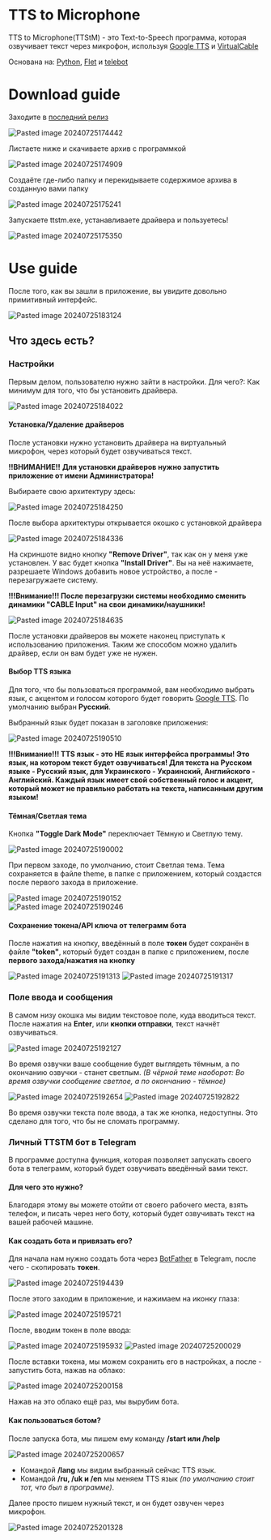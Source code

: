 # TTS to Microphone
TTS to Microphone(TTStM) - это Text-to-Speech программа, которая озвучивает текст через микрофон, используя [Google TTS](https://pypi.org/project/gTTS/) и [VirtualCable](https://vb-audio.com/Cable/)

Основана на: [Python](https://www.python.org/), [Flet](https://flet.dev/) и [telebot](https://pypi.org/project/pyTelegramBotAPI/)

# Download guide
Заходите в [последний релиз](https://github.com/kamigearx12/TTS-to-Microphone/releases/tag/release)

![Pasted image 20240725174442](https://github.com/user-attachments/assets/43be660e-c419-4878-9ee2-dd442ffbd19e)

Листаете ниже и скачиваете архив с программкой

![Pasted image 20240725174909](https://github.com/user-attachments/assets/f8bbde11-3242-4b87-bad4-e5c06d300353)

Создаёте где-либо папку и перекидываете содержимое архива в созданную вами папку

![Pasted image 20240725175241](https://github.com/user-attachments/assets/475f606e-a7b6-4b2a-bdef-79086d44496c)

Запускаете ttstm.exe, устанавливаете драйвера и пользуетесь!

![Pasted image 20240725175350](https://github.com/user-attachments/assets/be91ee04-7b64-4215-8c57-59220b37c06c)

# Use guide
После того, как вы зашли в приложение, вы увидите довольно примитивный интерфейс.

![Pasted image 20240725183124](https://github.com/user-attachments/assets/d661f75b-23f9-4b2f-a639-04181ce695f6)

## Что здесь есть?
### Настройки
Первым делом, пользователю нужно зайти в настройки. Для чего?: Как минимум для того, что бы установить драйвера.

![Pasted image 20240725184022](https://github.com/user-attachments/assets/dcc6ec94-da63-46ad-9451-4682e499c28b)

#### Установка/Удаление драйверов
После установки нужно установить драйвера на виртуальный микрофон, через который будет озвучиваться текст.

**!!ВНИМАНИЕ!!**
**Для установки драйверов нужно запустить приложение от имени Администратора!**

Выбираете свою архитектуру здесь:

![Pasted image 20240725184250](https://github.com/user-attachments/assets/81e69b67-b302-4e5f-8084-fb62347ac9c1)

После выбора архитектуры открывается окошко с установкой драйвера

![Pasted image 20240725184336](https://github.com/user-attachments/assets/49cdd5bf-16fb-4247-9c06-ef8f7f74eb96)

На скриншоте видно кнопку **"Remove Driver"**, так как он у меня уже установлен. У вас будет кнопка **"Install Driver"**. Вы на неё нажимаете, разрешаете Windows добавить новое устройство, а после - перезагружаете систему.

**!!!Внимание!!!
После перезагрузки системы необходимо сменить динамики "CABLE Input" на свои динамики/наушники!**

![Pasted image 20240725184635](https://github.com/user-attachments/assets/f91d150b-e312-4c07-84d8-e8f5bc33864a)

После установки драйверов вы можете наконец приступать к использованию приложения. Таким же способом можно удалить драйвер, если он вам будет уже не нужен.

#### Выбор TTS языка
Для того, что бы пользоваться программой, вам необходимо выбрать язык, с акцентом и голосом которого будет говорить [Google TTS](https://pypi.org/project/gTTS/). По умолчанию выбран **Русский**.

Выбранный язык будет показан в заголовке приложения:

![Pasted image 20240725190510](https://github.com/user-attachments/assets/f40e5a44-7d7f-4f7f-a540-00ac04a96c64)

**!!!Внимание!!!
TTS язык - это НЕ язык интерфейса программы! Это язык, на котором текст будет озвучиваться! Для текста на Русском языке - Русский язык, для Украинского - Украинский, Английского - Английский. Каждый язык имеет свой собственный голос и акцент, который может не правильно работать на текста, написанным другим языком!**

#### Тёмная/Светлая тема
Кнопка **"Toggle Dark Mode"** переключает Тёмную и Светлую тему.

![Pasted image 20240725190002](https://github.com/user-attachments/assets/90ceca23-9e40-4c19-94b3-6487857d845e)


При первом заходе, по умолчанию, стоит Светлая тема. Тема сохраняется в файле theme, в папке с приложением, который создастся после первого захода в приложение.

![Pasted image 20240725190152](https://github.com/user-attachments/assets/61fc0b0a-2677-46e0-bbd1-905b50384449)\
![Pasted image 20240725190246](https://github.com/user-attachments/assets/2b5ce428-4379-40a4-a5a9-53aa981983ae)

#### Сохранение  **токена/API ключа**  от телеграмм бота
После нажатия на кнопку, введённый в поле **токен** будет сохранён в файле **"token"**, который будет создан в папке с приложением, после **первого захода/нажатия на кнопку**

![Pasted image 20240725191313](https://github.com/user-attachments/assets/6bfb5ebd-e24f-4b4e-9675-0206eec71d56)
![Pasted image 20240725191317](https://github.com/user-attachments/assets/bbd5a335-b079-4fea-a1f0-916e8a6c660b)

### Поле ввода и сообщения
В самом низу окошка мы видим текстовое поле, куда вводиться текст. После нажатия на **Enter**, или **кнопки отправки**, текст начнёт озвучиваться.

![Pasted image 20240725192127](https://github.com/user-attachments/assets/65e14d4b-83f8-4b7c-9724-bf17b31ad729)

Во время озвучки ваше сообщение будет выглядеть тёмным, а по окончанию озвучки - станет светлым. *(В чёрной теме наоборот: Во время озвучки сообщение светлое, а по окончанию - тёмное)*

![Pasted image 20240725192654](https://github.com/user-attachments/assets/26ccf4d6-0a25-4c9e-9973-fac4a6421444)
![Pasted image 20240725192822](https://github.com/user-attachments/assets/84b299e3-9250-4a4c-aec1-027346296622)

Во время озвучки текста поле ввода, а так же кнопка, недоступны. Это сделано для того, что бы не сломать программу.

### Личный TTSTM бот в Telegram
В программе доступна функция, которая позволяет запускать своего бота в телеграмм, который будет озвучивать введённый вами текст.

#### Для чего это нужно?
Благодаря этому вы можете отойти от своего рабочего места, взять телефон, и писать через него боту, который будет озвучивать текст на вашей рабочей машине.

#### Как создать бота и привязать его?
Для начала нам нужно создать бота через [BotFather](https://t.me/BotFather) в Telegram, после чего - скопировать **токен**.

![Pasted image 20240725194439](https://github.com/user-attachments/assets/d1938029-240f-4075-bcdd-98c381d6e3b0)

После этого заходим в приложение, и нажимаем на иконку глаза:

![Pasted image 20240725195721](https://github.com/user-attachments/assets/76db52c1-d21b-47fa-a9ae-e69be0b42e74)

После, вводим токен в поле ввода:

![Pasted image 20240725195932](https://github.com/user-attachments/assets/57b89a1d-9732-4252-83b1-d07f4bea453a)
![Pasted image 20240725200029](https://github.com/user-attachments/assets/30be6bf9-64ad-4dab-a46d-06f375efaf3d)

После вставки токена, мы можем сохранить его в настройках, а после - запустить бота, нажав на облако:

![Pasted image 20240725200158](https://github.com/user-attachments/assets/0d40358a-4812-4ddd-9354-bcaa7ba328bd)

Нажав на это облако ещё раз, мы вырубим бота.

#### Как пользоваться ботом?
После запуска бота, мы пишем ему команду **/start или /help**

![Pasted image 20240725200657](https://github.com/user-attachments/assets/e88f8a76-340e-4e6b-a13b-a5598bdcf109)

- Командой **/lang** мы видим выбранный сейчас TTS язык.
- Командой **/ru, /uk и /en** мы меняем TTS язык *(по умолчанию стоит тот, что был в программе)*.

Далее просто пишем нужный текст, и он будет озвучен через микрофон.

![Pasted image 20240725201328](https://github.com/user-attachments/assets/0735ac93-c17d-4d00-a2e2-ef20fcb1c9d3)
